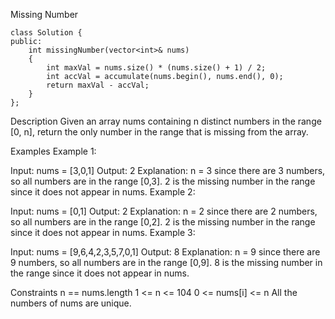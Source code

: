 Missing Number
```
class Solution {
public:
    int missingNumber(vector<int>& nums) 
    {
        int maxVal = nums.size() * (nums.size() + 1) / 2;
        int accVal = accumulate(nums.begin(), nums.end(), 0);
        return maxVal - accVal;
    }
};
```

Description
Given an array nums containing n distinct numbers in the range [0, n], return the only number in the range that is missing from the array.

Examples
Example 1:

Input: nums = [3,0,1]
Output: 2
Explanation: n = 3 since there are 3 numbers, so all numbers are in the range [0,3]. 2 is the missing number in the range since it does not appear in nums.
Example 2:

Input: nums = [0,1]
Output: 2
Explanation: n = 2 since there are 2 numbers, so all numbers are in the range [0,2]. 2 is the missing number in the range since it does not appear in nums.
Example 3:

Input: nums = [9,6,4,2,3,5,7,0,1]
Output: 8
Explanation: n = 9 since there are 9 numbers, so all numbers are in the range [0,9]. 8 is the missing number in the range since it does not appear in nums.

Constraints
n == nums.length
1 <= n <= 104
0 <= nums[i] <= n
All the numbers of nums are unique.
